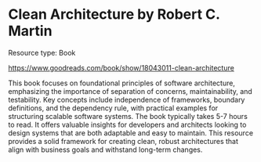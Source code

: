 # Clean Architecture by Robert C. Martin

Resource type: Book

https://www.goodreads.com/book/show/18043011-clean-architecture

This book focuses on foundational principles of software architecture, emphasizing the importance of separation of concerns, maintainability, and testability. Key concepts include independence of frameworks, boundary definitions, and the dependency rule, with practical examples for structuring scalable software systems. The book typically takes 5-7 hours to read. It offers valuable insights for developers and architects looking to design systems that are both adaptable and easy to maintain. This resource provides a solid framework for creating clean, robust architectures that align with business goals and withstand long-term changes.
